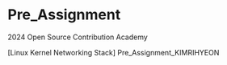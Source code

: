 # Pre_Assignment
2024 Open Source Contribution Academy

[Linux Kernel Networking Stack]
Pre_Assignment_KIMRIHYEON
